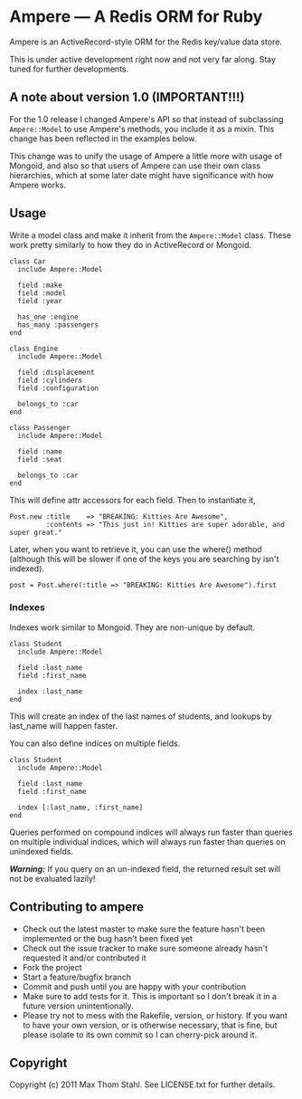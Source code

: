 # Ampere — A Redis ORM for Ruby

Ampere is an ActiveRecord-style ORM for the Redis key/value data store. 

This is under active development right now and not very far along. Stay
tuned for further developments.

## A note about version 1.0 (IMPORTANT!!!)

For the 1.0 release I changed Ampere's API so that instead of subclassing
`Ampere::Model` to use Ampere's methods, you include it as a mixin. This
change has been reflected in the examples below.

This change was to unify the usage of Ampere a little more with usage of
Mongoid, and also so that users of Ampere can use their own class hierarchies,
which at some later date might have significance with how Ampere works.

## Usage

Write a model class and make it inherit from the `Ampere::Model` class.
These work pretty similarly to how they do in ActiveRecord or Mongoid.

    class Car
      include Ampere::Model
      
      field :make
      field :model
      field :year

      has_one :engine
      has_many :passengers
    end

    class Engine
      include Ampere::Model
      
      field :displacement
      field :cylinders
      field :configuration
      
      belongs_to :car
    end
    
    class Passenger
      include Ampere::Model
      
      field :name
      field :seat
      
      belongs_to :car
    end

This will define attr accessors for each field. Then to instantiate it,

    Post.new :title    => "BREAKING: Kitties Are Awesome", 
             :contents => "This just in! Kitties are super adorable, and super great."

Later, when you want to retrieve it, you can use the where() method (although this will
be slower if one of the keys you are searching by isn't indexed).

    post = Post.where(:title => "BREAKING: Kitties Are Awesome").first

### Indexes

Indexes work similar to Mongoid. They are non-unique by default.

    class Student
      include Ampere::Model
      
      field :last_name
      field :first_name
      
      index :last_name
    end

This will create an index of the last names of students, and lookups by
last_name will happen faster.

You can also define indices on multiple fields.
    
    class Student
      include Ampere::Model
      
      field :last_name
      field :first_name
      
      index [:last_name, :first_name]
    end

Queries performed on compound indices will always run faster than queries on multiple
individual indices, which will always run faster than queries on unindexed fields. 

_**Warning:**_ If you query on an un-indexed field, the returned result set will not be
evaluated lazily!

## Contributing to ampere
 
  * Check out the latest master to make sure the feature hasn't been implemented or the bug hasn't been fixed yet
  * Check out the issue tracker to make sure someone already hasn't requested it and/or contributed it
  * Fork the project
  * Start a feature/bugfix branch
  * Commit and push until you are happy with your contribution
  * Make sure to add tests for it. This is important so I don't break it in a future version unintentionally.
  * Please try not to mess with the Rakefile, version, or history. If you want to have your own version, or is otherwise necessary, that is fine, but please isolate to its own commit so I can cherry-pick around it.

## Copyright

Copyright (c) 2011 Max Thom Stahl. See LICENSE.txt for further details.

